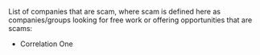 List of companies that are scam, where scam is defined here as companies/groups looking for free work or offering opportunities that are scams:

- Correlation One
